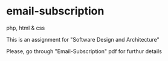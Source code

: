 # email-subscription
php, html &amp; css


This is an assignment for "Software Design and Architecture"

Please, go through "Email-Subscription" pdf for furthur details
